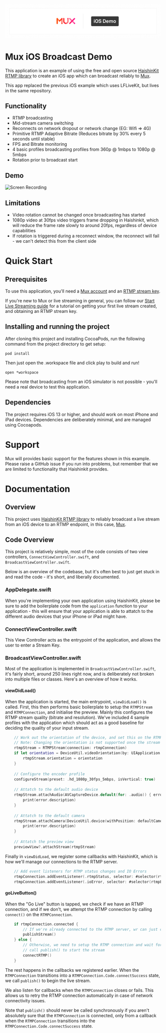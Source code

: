 ![Mux iOS Demo Banner](screenshots/banner.png)

# Mux iOS Broadcast Demo

This application is an example of using the free and open source [HaishinKit RTMP library](https://github.com/shogo4405/HaishinKit.swift) to create an iOS app which can broadcast reliably to [Mux](https://mux.com/).

This app replaced the previous iOS example which uses LFLiveKit, but lives in the same repository.

## Functionality

* RTMP broadcasting
* Mid-stream camera switching
* Reconnects on network dropout or network change (EG: Wifi => 4G)
* Primitive RTMP Adaptive Bitrate (Reduces bitrate by 30% every 5 seconds until stable)
* FPS and Bitrate monitoring
* 4 basic profiles broadcasting profiles from 360p @ 1mbps to 1080p @ 5mbps
* Rotation prior to broadcast start

## Demo

![Screen Recording](screenshots/animated.gif)

## Limitations

* Video rotation cannot be changed once broadcasting has started
* 1080p video at 30fps video triggers frame dropping in Haishinkit, which will reduce the frame rate slowly to around 20fps, regardless of device capabilities
* If rotation is triggered during a reconnect window, the reconnect will fail - we can't detect this from the client side

# Quick Start

## Prerequisites

To use this application, you'll need a [Mux account](https://dashboard.mux.com/signup?type=video) and an [RTMP stream key](https://docs.mux.com/guides/video/start-live-streaming#2-create-a-unique-live-stream).

If you're new to Mux or live streaming in general, you can follow our [Start Live Streaming guide](https://docs.mux.com/guides/video/start-live-streaming) for a tutorial on getting your first live stream created, and obtaining an RTMP stream key.

## Installing and running the project

After cloning this project and installing CocoaPods, run the following command from the project directory to get setup:

```
pod install
```

Then just open the .workspace file and click play to build and run!

```
open *workspace
```

Please note that broadcasting from an iOS simulator is not possible - you'll need a real device to test this application.

## Dependencies

The project requires iOS 13 or higher, and should work on most iPhone and iPad devices. Dependencies are deliberately minimal, and are managed using Cocoapods.

# Support

Mux will provides basic support for the features shown in this example. Please raise a GitHub issue if you run into problems, but remember that we are limited to functionality that Haishinkit provides.

# Documentation

## Overview

This project uses [HaishinKit RTMP library](https://github.com/shogo4405/HaishinKit.swift) to reliably broadcast a live stream from an iOS device to an RTMP endpoint, in this case, [Mux](https://mux.com/).

## Code Overview

This project is relatively simple, most of the code consists of two view controllers, `ConnectViewController.swift`, and `BroadcastViewController.swift`.

Below is an overview of the codebase, but it's often best to just get stuck in and read the code - it's short, and liberally documented.

### AppDelegate.swift

When you're implementing your own application using HaishinKit, please be sure to add the boilerplate code from the `application` function to your application - this will ensure that your application is able to attatch to the different audio devices that your iPhone or iPad might have.

### ConnectViewController.swift

This View Controller acts as the entrypoint of the application, and allows the user to enter a Stream Key.

### BroadcastViewController.swift

Most of the application is implemented in `BroadcastViewController.swift`, it's fairly short, around 250 lines right now, and is deliberately not broken into multiple files or classes. Here's an overview of how it works. 

#### viewDidLoad()

When the application is started, the main entrypoint, `viewDidLoad()` is called. First, this then performs basic boilerplate to setup the `RTMPStream` and `RTMPConnection`, and initialise the preview. Mainly this configures the RTMP stream quality (bitrate and resolution). We've included 4 sample profiles with the application which should act as a good baseline for deciding the quality of your input stream.

``` swift
    // Work out the orientation of the device, and set this on the RTMP Stream
    // Note: Changing the orientation is not supported once the stream has been started.
    rtmpStream = RTMPStream(connection: rtmpConnection)
    if let orientation = DeviceUtil.videoOrientation(by: UIApplication.shared.statusBarOrientation) {
        rtmpStream.orientation = orientation
    }
    
    // Configure the encoder profile
    configureStream(preset: .hd_1080p_30fps_5mbps, isVertical: true)
    
    // Attatch to the default audio device
    rtmpStream.attachAudio(AVCaptureDevice.default(for: .audio)) { error in
        print(error.description)
    }
    
    // Attatch to the default camera
    rtmpStream.attachCamera(DeviceUtil.device(withPosition: defaultCamera)) { error in
        print(error.description)
    }

    // Attatch the preview view
    previewView?.attachStream(rtmpStream)
```

Finally in `viewDidLoad`, we register some callbacks with HaishinKit, which is how we'll manage our connections to the RTMP server.

``` swift
    // Add event listeners for RTMP status changes and IO Errors
    rtmpConnection.addEventListener(.rtmpStatus, selector: #selector(rtmpStatusHandler), observer: self)
    rtmpConnection.addEventListener(.ioError, selector: #selector(rtmpErrorHandler), observer: self)
```

#### goLiveButton()

When the "Go Live" button is tapped, we check if we have an RTMP connection, and if we don't, we attempt the RTMP connection by calling `connect()` on the `RTMPConnection`.

``` swift
    if rtmpConnection.connected {
        // If we're already connected to the RTMP server, wr can just call publish() to start the stream
        publishStream()
    } else {
        // Otherwise, we need to setup the RTMP connection and wait for a callback before we can safely
        // call publish() to start the stream
        connectRTMP()
    }
```

The rest happens in the callbacks we registered earlier. When the `RTMPConnection` transitions into a `RTMPConnection.Code.connectSuccess` state, we call `publish()` to begin the live stream.

We also listen for callbacks when the `RTMPConnection` closes or fails. This allows us to retry the RTMP connection automatically in case of network connectivity issues. 

Note that `publish()` should never be called synchronously if you aren't absolutely sure that the `RTMPConnection` is connected, only from a callback when the `RTMPConnection` transitions into the `RTMPConnection.Code.connectSuccess` state.
